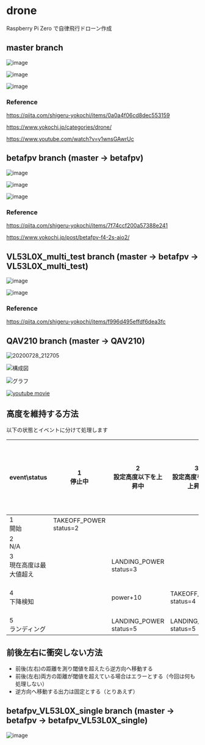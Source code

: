 # drone
Raspberry Pi Zero で自律飛行ドローン作成

## master branch


![image](https://user-images.githubusercontent.com/12773136/43676221-f3bdefaa-9827-11e8-811b-cb826ebf8dd1.jpg)

![image](https://user-images.githubusercontent.com/12773136/43676231-18f4e5a8-9828-11e8-921f-6428db3d63ec.PNG)


![image](https://user-images.githubusercontent.com/12773136/43676234-212db9b6-9828-11e8-9b9b-e0dd015f0483.PNG)



### Reference

https://qiita.com/shigeru-yokochi/items/0a0a4f06cd8dec553159

https://www.yokochi.jp/categories/drone/

https://www.youtube.com/watch?v=y1wnsGAwrUc

## betafpv branch (master -> betafpv)

![image](https://user-images.githubusercontent.com/12773136/86593366-08cd5a80-bfd0-11ea-9f26-9ea41cd77b76.jpeg)

![image](https://user-images.githubusercontent.com/12773136/86593390-14b91c80-bfd0-11ea-9557-1d50f6b7ce72.jpeg)


![image](https://user-images.githubusercontent.com/12773136/86593411-1edb1b00-bfd0-11ea-994b-16ae68178bc9.jpeg)

### Reference

https://qiita.com/shigeru-yokochi/items/7f74ccf200a57388e241

https://www.yokochi.jp/post/betafpv-f4-2s-aio2/


## VL53L0X_multi_test branch (master -> betafpv -> VL53L0X_multi_test)

![image](https://user-images.githubusercontent.com/12773136/87627932-d0b1de80-c76a-11ea-9244-5b19050b3075.jpg)

![image](https://user-images.githubusercontent.com/12773136/87628047-08b92180-c76b-11ea-83c4-acbfa9b98c95.png)

### Reference

https://qiita.com/shigeru-yokochi/items/f996d495effdf6dea3fc


## QAV210 branch (master -> QAV210)


![20200728_212705](https://user-images.githubusercontent.com/12773136/88665508-af150780-d119-11ea-9215-3024a63091c2.jpg)

![構成図](https://user-images.githubusercontent.com/12773136/89098291-251eb480-d421-11ea-8302-836958e13131.png)


![グラフ](https://user-images.githubusercontent.com/12773136/89097762-be979780-d41c-11ea-82b3-c3a84aab72ab.png)


[![youtube movie](http://i.ytimg.com/vi/JrEqpENNYcE/hqdefault.jpg)](https://www.youtube.com/watch?v=JrEqpENNYcE)


## 高度を維持する方法

以下の状態とイベントに分けて処理します

|  event\status  |  1 <br>停止中 | 2<br>設定高度以下を上昇中 | 3<br>設定高度を超えて上昇中 | 4<br>設定高度以下まで降下待ち | 5<br>ランディング中 |
| ---- | ---- | ---- | ---- | ---- | ---- |
|  1 <br>開始 |  TAKEOFF_POWER<br>status=2  | | | | |
|  2 <br> N/A |    | ||| |
|  3 <br>現在高度は最大値超え |    | LANDING_POWER<br>status=3|
|  4 <br>下降検知 |   |power+10 |TAKEOFF_POWER<br>status=4|設定高度未満の場合、TAKEOFF_POWER<br>status=2|
|  5 <br>ランディング |    |LANDING_POWER<br>status=5 |LANDING_POWER<br>status=5 |LANDING_POWER<br>status=5 |

## 前後左右に衝突しない方法

- 前後(左右)の距離を測り閾値を超えたら逆方向へ移動する
- 前後(左右)両方の距離が閾値を超えている場合はエラーとする（今回は何も処理しない）
- 逆方向へ移動する出力は固定とする（とりあえず）



## betafpv_VL53L0X_single branch (master -> betafpv -> betafpv_VL53L0X_single)

![image](https://user-images.githubusercontent.com/12773136/87650959-66f6fc00-c78d-11ea-926d-ed318a7372e5.jpg)
